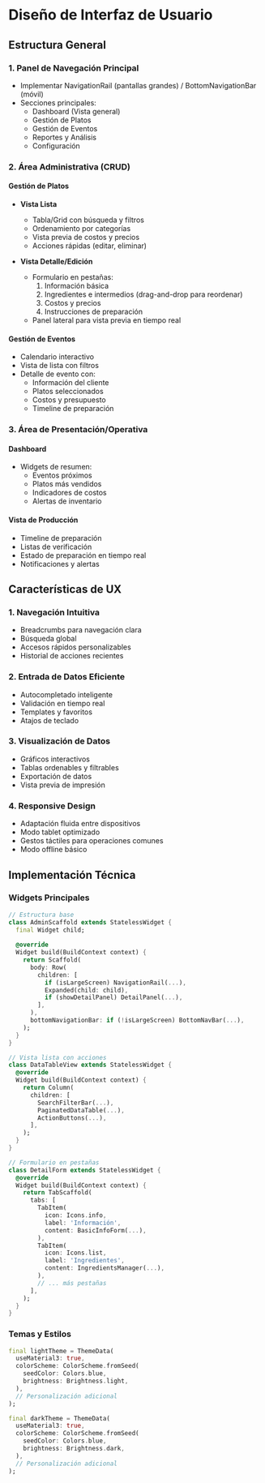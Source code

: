 # Diseño de Interfaz de Usuario

## Estructura General

### 1. Panel de Navegación Principal
- Implementar NavigationRail (pantallas grandes) / BottomNavigationBar (móvil)
- Secciones principales:
  * Dashboard (Vista general)
  * Gestión de Platos
  * Gestión de Eventos
  * Reportes y Análisis
  * Configuración

### 2. Área Administrativa (CRUD)

#### Gestión de Platos
- **Vista Lista**
  * Tabla/Grid con búsqueda y filtros
  * Ordenamiento por categorías
  * Vista previa de costos y precios
  * Acciones rápidas (editar, eliminar)

- **Vista Detalle/Edición**
  * Formulario en pestañas:
    1. Información básica
    2. Ingredientes e intermedios (drag-and-drop para reordenar)
    3. Costos y precios
    4. Instrucciones de preparación
  * Panel lateral para vista previa en tiempo real

#### Gestión de Eventos
- Calendario interactivo
- Vista de lista con filtros
- Detalle de evento con:
  * Información del cliente
  * Platos seleccionados
  * Costos y presupuesto
  * Timeline de preparación

### 3. Área de Presentación/Operativa

#### Dashboard
- Widgets de resumen:
  * Eventos próximos
  * Platos más vendidos
  * Indicadores de costos
  * Alertas de inventario

#### Vista de Producción
- Timeline de preparación
- Listas de verificación
- Estado de preparación en tiempo real
- Notificaciones y alertas

## Características de UX

### 1. Navegación Intuitiva
- Breadcrumbs para navegación clara
- Búsqueda global
- Accesos rápidos personalizables
- Historial de acciones recientes

### 2. Entrada de Datos Eficiente
- Autocompletado inteligente
- Validación en tiempo real
- Templates y favoritos
- Atajos de teclado

### 3. Visualización de Datos
- Gráficos interactivos
- Tablas ordenables y filtrables
- Exportación de datos
- Vista previa de impresión

### 4. Responsive Design
- Adaptación fluida entre dispositivos
- Modo tablet optimizado
- Gestos táctiles para operaciones comunes
- Modo offline básico

## Implementación Técnica

### Widgets Principales

```dart
// Estructura base
class AdminScaffold extends StatelessWidget {
  final Widget child;
  
  @override
  Widget build(BuildContext context) {
    return Scaffold(
      body: Row(
        children: [
          if (isLargeScreen) NavigationRail(...),
          Expanded(child: child),
          if (showDetailPanel) DetailPanel(...),
        ],
      ),
      bottomNavigationBar: if (!isLargeScreen) BottomNavBar(...),
    );
  }
}

// Vista lista con acciones
class DataTableView extends StatelessWidget {
  @override
  Widget build(BuildContext context) {
    return Column(
      children: [
        SearchFilterBar(...),
        PaginatedDataTable(...),
        ActionButtons(...),
      ],
    );
  }
}

// Formulario en pestañas
class DetailForm extends StatelessWidget {
  @override
  Widget build(BuildContext context) {
    return TabScaffold(
      tabs: [
        TabItem(
          icon: Icons.info,
          label: 'Información',
          content: BasicInfoForm(...),
        ),
        TabItem(
          icon: Icons.list,
          label: 'Ingredientes',
          content: IngredientsManager(...),
        ),
        // ... más pestañas
      ],
    );
  }
}
```

### Temas y Estilos

```dart
final lightTheme = ThemeData(
  useMaterial3: true,
  colorScheme: ColorScheme.fromSeed(
    seedColor: Colors.blue,
    brightness: Brightness.light,
  ),
  // Personalización adicional
);

final darkTheme = ThemeData(
  useMaterial3: true,
  colorScheme: ColorScheme.fromSeed(
    seedColor: Colors.blue,
    brightness: Brightness.dark,
  ),
  // Personalización adicional
);
```

